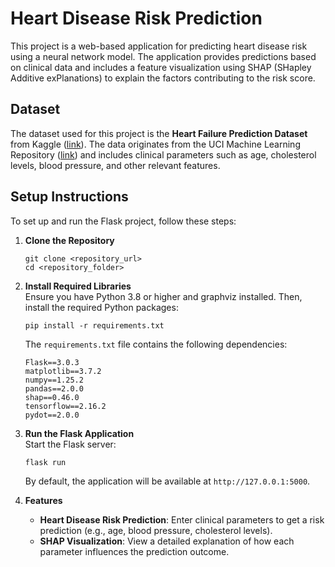 # Heart Disease Risk Prediction  

This project is a web-based application for predicting heart disease risk using a neural network model. The application provides predictions based on clinical data and includes a feature visualization using SHAP (SHapley Additive exPlanations) to explain the factors contributing to the risk score.  

## Dataset  

The dataset used for this project is the **Heart Failure Prediction Dataset** from Kaggle ([link](https://www.kaggle.com/datasets/fedesoriano/heart-failure-prediction)). The data originates from the UCI Machine Learning Repository ([link](https://archive.ics.uci.edu/dataset/45/heart+disease)) and includes clinical parameters such as age, cholesterol levels, blood pressure, and other relevant features.  

## Setup Instructions  

To set up and run the Flask project, follow these steps:  

1. **Clone the Repository**  
   ```
   git clone <repository_url>  
   cd <repository_folder>  
   ```  

2. **Install Required Libraries**  
   Ensure you have Python 3.8 or higher and graphviz installed. Then, install the required Python packages:  
   ```
   pip install -r requirements.txt  
   ```  

   The `requirements.txt` file contains the following dependencies:  
   ```  
   Flask==3.0.3  
   matplotlib==3.7.2  
   numpy==1.25.2  
   pandas==2.0.0  
   shap==0.46.0  
   tensorflow==2.16.2  
   pydot==2.0.0  
   ```  

3. **Run the Flask Application**  
   Start the Flask server:  
   ``` 
   flask run
   ```  
   By default, the application will be available at `http://127.0.0.1:5000`.  

4. **Features**  
   - **Heart Disease Risk Prediction**: Enter clinical parameters to get a risk prediction (e.g., age, blood pressure, cholesterol levels).  
   - **SHAP Visualization**: View a detailed explanation of how each parameter influences the prediction outcome.  
